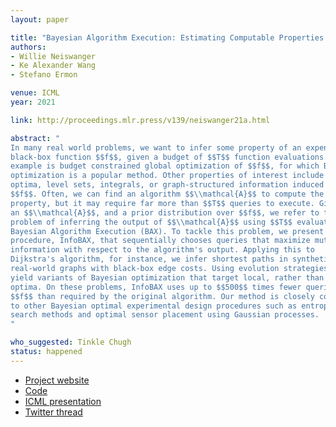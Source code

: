 ```yaml
---
layout: paper

title: "Bayesian Algorithm Execution: Estimating Computable Properties of Black-box Functions Using Mutual Information"
authors:
- Willie Neiswanger
- Ke Alexander Wang
- Stefano Ermon

venue: ICML
year: 2021

link: http://proceedings.mlr.press/v139/neiswanger21a.html

abstract: "
In many real world problems, we want to infer some property of an expensive
black-box function $$f$$, given a budget of $$T$$ function evaluations. One
example is budget constrained global optimization of $$f$$, for which Bayesian
optimization is a popular method. Other properties of interest include local
optima, level sets, integrals, or graph-structured information induced by
$$f$$. Often, we can find an algorithm $$\\mathcal{A}$$ to compute the desired
property, but it may require far more than $$T$$ queries to execute. Given such
an $$\\mathcal{A}$$, and a prior distribution over $$f$$, we refer to the
problem of inferring the output of $$\\mathcal{A}$$ using $$T$$ evaluations as
Bayesian Algorithm Execution (BAX). To tackle this problem, we present a 
procedure, InfoBAX, that sequentially chooses queries that maximize mutual
information with respect to the algorithm's output. Applying this to
Dijkstra's algorithm, for instance, we infer shortest paths in synthetic and
real-world graphs with black-box edge costs. Using evolution strategies, we
yield variants of Bayesian optimization that target local, rather than global,
optima. On these problems, InfoBAX uses up to $$500$$ times fewer queries to
$$f$$ than required by the original algorithm. Our method is closely connected
to other Bayesian optimal experimental design procedures such as entropy
search methods and optimal sensor placement using Gaussian processes.
"

who_suggested: Tinkle Chugh
status: happened
---
```

- [Project website](https://willieneis.github.io/bax-website/)
- [Code](https://github.com/willieneis/bayesian-algorithm-execution)
- [ICML presentation](https://icml.cc/virtual/2021/spotlight/10676)
- [Twitter thread](https://twitter.com/willieneis/status/1412818015230464001)
